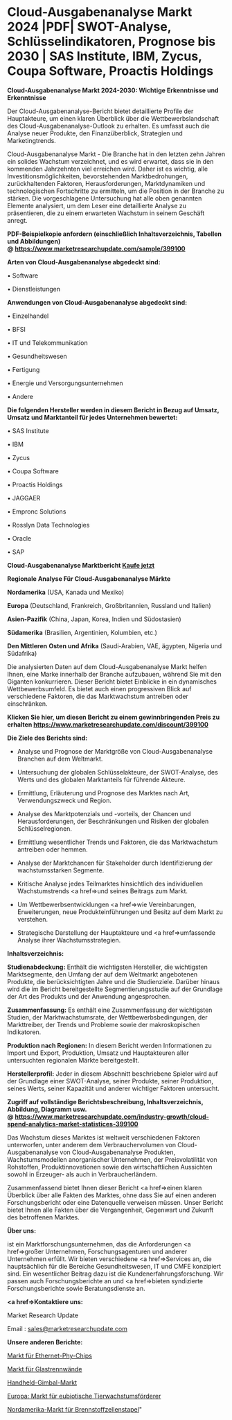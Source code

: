 # Cloud-Ausgabenanalyse Markt 2024 |PDF| SWOT-Analyse, Schlüsselindikatoren, Prognose bis 2030 | SAS Institute, IBM, Zycus, Coupa Software, Proactis Holdings

<strong>Cloud-Ausgabenanalyse Markt 2024-2030: Wichtige Erkenntnisse und Erkenntnisse</strong>

Der Cloud-Ausgabenanalyse-Bericht bietet detaillierte Profile der Hauptakteure, um einen klaren Überblick über die Wettbewerbslandschaft des Cloud-Ausgabenanalyse-Outlook zu erhalten. Es umfasst auch die Analyse neuer Produkte, den Finanzüberblick, Strategien und Marketingtrends.

Cloud-Ausgabenanalyse Markt - Die Branche hat in den letzten zehn Jahren ein solides Wachstum verzeichnet, und es wird erwartet, dass sie in den kommenden Jahrzehnten viel erreichen wird. Daher ist es wichtig, alle Investitionsmöglichkeiten, bevorstehenden Marktbedrohungen, zurückhaltenden Faktoren, Herausforderungen, Marktdynamiken und technologischen Fortschritte zu ermitteln, um die Position in der Branche zu stärken. Die vorgeschlagene Untersuchung hat alle oben genannten Elemente analysiert, um dem Leser eine detaillierte Analyse zu präsentieren, die zu einem erwarteten Wachstum in seinem Geschäft anregt.

<strong><b>PDF-Beispielkopie anfordern (einschließlich Inhaltsverzeichnis, Tabellen und Abbildungen) @ </b></strong><strong><a href=https://www.marketresearchupdate.com/sample/399100><strong>https://www.marketresearchupdate.com/sample/399100</u></a></strong></strong>

<strong>Arten von Cloud-Ausgabenanalyse abgedeckt sind:</strong>

• Software

• Dienstleistungen

<strong>Anwendungen von Cloud-Ausgabenanalyse abgedeckt sind:</strong>

• Einzelhandel

• BFSI

• IT und Telekommunikation

• Gesundheitswesen

• Fertigung

• Energie und Versorgungsunternehmen

• Andere

<strong>Die folgenden Hersteller werden in diesem Bericht in Bezug auf Umsatz, Umsatz und Marktanteil für jedes Unternehmen bewertet:</strong>

• SAS Institute

• IBM

• Zycus

• Coupa Software

• Proactis Holdings

• JAGGAER

• Empronc Solutions

• Rosslyn Data Technologies

• Oracle

• SAP

<strong>Cloud-Ausgabenanalyse Marktbericht <a href=https://www.marketresearchupdate.com/buynow/399100>Kaufe jetzt</a></strong>

<strong>Regionale Analyse Für Cloud-Ausgabenanalyse Märkte</strong>

<strong>Nordamerika</strong> (USA, Kanada und Mexiko)

<strong>Europa</strong> (Deutschland, Frankreich, Großbritannien, Russland und Italien)

<strong>Asien-Pazifik</strong> (China, Japan, Korea, Indien und Südostasien)

<strong>Südamerika</strong> (Brasilien, Argentinien, Kolumbien, etc.)

<strong>Den Mittleren</strong> <strong>Osten und Afrika</strong> (Saudi-Arabien, VAE, ägypten, Nigeria und Südafrika)

Die analysierten Daten auf dem Cloud-Ausgabenanalyse Markt helfen Ihnen, eine Marke innerhalb der Branche aufzubauen, während Sie mit den Giganten konkurrieren. Dieser Bericht bietet Einblicke in ein dynamisches Wettbewerbsumfeld. Es bietet auch einen progressiven Blick auf verschiedene Faktoren, die das Marktwachstum antreiben oder einschränken.

<strong>Klicken Sie hier, um diesen Bericht zu einem gewinnbringenden Preis zu erhalten
</strong><strong><a href=https://www.marketresearchupdate.com/discount/399100>https://www.marketresearchupdate.com/discount/399100</b></u></strong></a>

<strong>Die Ziele des Berichts sind:</strong>

- Analyse und Prognose der Marktgröße von Cloud-Ausgabenanalyse Branchen auf dem Weltmarkt.

- Untersuchung der globalen Schlüsselakteure, der SWOT-Analyse, des Werts und des globalen Marktanteils für führende Akteure.

- Ermittlung, Erläuterung und Prognose des Marktes nach Art, Verwendungszweck und Region.

- Analyse des Marktpotenzials und -vorteils, der Chancen und Herausforderungen, der Beschränkungen und Risiken der globalen Schlüsselregionen.

- Ermittlung wesentlicher Trends und Faktoren, die das Marktwachstum antreiben oder hemmen.

- Analyse der Marktchancen für Stakeholder durch Identifizierung der wachstumsstarken Segmente.

- Kritische Analyse jedes Teilmarktes hinsichtlich des individuellen Wachstumstrends <a href=>und</a> seines Beitrags zum Markt.

- Um Wettbewerbsentwicklungen <a href=>wie</a> Vereinbarungen, Erweiterungen, neue Produkteinführungen und Besitz auf dem Markt zu verstehen.

- Strategische Darstellung der Hauptakteure und <a href=>umfas</a>sende Analyse ihrer Wachstumsstrategien.

<strong>Inhaltsverzeichnis:</strong>

<strong>Studienabdeckung:</strong> Enthält die wichtigsten Hersteller, die wichtigsten Marktsegmente, den Umfang der auf dem Weltmarkt angebotenen Produkte, die berücksichtigten Jahre und die Studienziele. Darüber hinaus wird die im Bericht bereitgestellte Segmentierungsstudie auf der Grundlage der Art des Produkts und der Anwendung angesprochen.

<strong>Zusammenfassung:</strong> Es enthält eine Zusammenfassung der wichtigsten Studien, der Marktwachstumsrate, der Wettbewerbsbedingungen, der Markttreiber, der Trends und Probleme sowie der makroskopischen Indikatoren.

<strong>Produktion nach Regionen:</strong> In diesem Bericht werden Informationen zu Import und Export, Produktion, Umsatz und Hauptakteuren aller untersuchten regionalen Märkte bereitgestellt.

<strong>Herstellerprofil:</strong> Jeder in diesem Abschnitt beschriebene Spieler wird auf der Grundlage einer SWOT-Analyse, seiner Produkte, seiner Produktion, seines Werts, seiner Kapazität und anderer wichtiger Faktoren untersucht.

<strong><b>Zugriff auf vollständige Berichtsbeschreibung, Inhaltsverzeichnis, Abbildung, Diagramm usw. @ </b></strong><strong><a href=https://www.marketresearchupdate.com/industry-growth/cloud-spend-analytics-market-statistices-399100>https://www.marketresearchupdate.com/industry-growth/cloud-spend-analytics-market-statistices-399100</a></strong>

Das Wachstum dieses Marktes ist weltweit verschiedenen Faktoren unterworfen, unter anderem dem Verbrauchervolumen von Cloud-Ausgabenanalyse von Cloud-Ausgabenanalyse Produkten, Wachstumsmodellen anorganischer Unternehmen, der Preisvolatilität von Rohstoffen, Produktinnovationen sowie den wirtschaftlichen Aussichten sowohl in Erzeuger- als auch in Verbraucherländern.

Zusammenfassend bietet Ihnen dieser Bericht <a href=>einen</a> klaren Überblick über alle Fakten des Marktes, ohne dass Sie auf einen anderen Forschungsbericht oder eine Datenquelle verweisen müssen. Unser Bericht bietet Ihnen alle Fakten über die Vergangenheit, Gegenwart und Zukunft des betroffenen Marktes.

<strong>Über uns:</strong>

 ist ein Marktforschungsunternehmen, das die Anforderungen <a href=>großer</a> Unternehmen, Forschungsagenturen und anderer Unternehmen erfüllt. Wir bieten verschiedene <a href=>Services</a> an, die hauptsächlich für die Bereiche Gesundheitswesen, IT und CMFE konzipiert sind. Ein wesentlicher Beitrag dazu ist die Kundenerfahrungsforschung. Wir passen auch Forschungsberichte an und <a href=>bieten</a> syndizierte Forschungsberichte sowie Beratungsdienste an.

<strong><a href=>Kontaktiere uns:</a></strong>

Market Research Update

Email : sales@marketresearchupdate.com

<strong>Unsere anderen Berichte:</strong>

<a href=https://www.linkedin.com/pulse/ethernet-phy-chips-market-expected-witness>Markt für Ethernet-Phy-Chips</a>

<a href=https://www.linkedin.com/pulse/glass-partition-wall-market-pointing-capture-largest-growth>Markt für Glastrennwände</a>

<a href=https://www.linkedin.com/pulse/handheld-gimbal-market-2023-analysis-growth-drivers-vendors>Handheld-Gimbal-Markt</a>

<a href=https://www.linkedin.com/pulse/europe-eubiotic-animal-growth-promoter-market>Europa: Markt für eubiotische Tierwachstumsförderer</a>

<a href=https://www.linkedin.com/pulse/north-america-fuel-cell-stack-market-size-incredible>Nordamerika-Markt für Brennstoffzellenstapel</a>"
